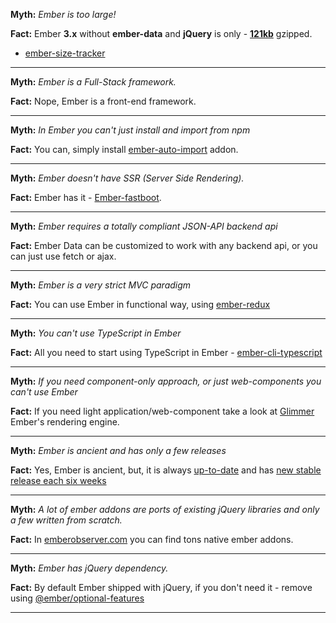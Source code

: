 **Myth:** _Ember is too large!_

**Fact:** Ember **3.x** without **ember-data** and **jQuery** is only - [**121kb**](https://gist.github.com/CodingItWrong/074d20c5468a9c340e15aa46e19a8221) gzipped.

- [ember-size-tracker](https://makepanic.github.io/ember-size-tracker/)

---

**Myth:** _Ember is a Full-Stack framework._

**Fact:** Nope, Ember is a front-end framework.

---

**Myth:** _In Ember you can't just install and import from npm_

**Fact:** You can, simply install [ember-auto-import](https://github.com/ef4/ember-auto-import) addon.

---

**Myth:** _Ember doesn't have SSR (Server Side Rendering)._

**Fact:** Ember has it - [Ember-fastboot](https://www.ember-fastboot.com/).

---

**Myth:** _Ember requires a totally compliant JSON-API backend api_

**Fact:** Ember Data can be customized to work with any backend api, or you can just use fetch or ajax.

---

**Myth:** _Ember is a very strict MVC paradigm_

**Fact:** You can use Ember in functional way, using [ember-redux](https://ember-redux.com/)

---

**Myth:** _You can't use TypeScript in Ember_

**Fact:** All you need to start using TypeScript in Ember - [ember-cli-typescript](https://github.com/typed-ember/ember-cli-typescript)

---

**Myth:** _If you need component-only approach, or just web-components you can't use Ember_

**Fact:** If you need light application/web-component take a look at [Glimmer](https://try.glimmerjs.com/) Ember's rendering engine.

---

**Myth:** _Ember is ancient and has only a few releases_

**Fact:** Yes, Ember is ancient, but, it is always [up-to-date](https://emberjs.github.io/rfcs/) and has [new stable release each six weeks](https://www.emberjs.com/blog/tags/releases.html)

---

**Myth:** _A lot of ember addons are ports of existing jQuery libraries and only a few written from scratch._

**Fact:** In [emberobserver.com](https://emberobserver.com/) you can find tons native ember addons.

---

**Myth:** _Ember has jQuery dependency._

**Fact:** By default Ember shipped with jQuery, if you don't need it - remove using [@ember/optional-features](https://github.com/emberjs/ember-optional-features)

---
